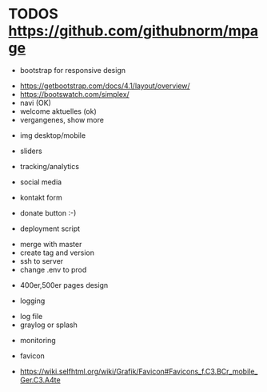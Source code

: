 # TODOS https://github.com/githubnorm/mpage

* bootstrap for responsive design
- https://getbootstrap.com/docs/4.1/layout/overview/
- https://bootswatch.com/simplex/
- navi (OK)
- welcome aktuelles (ok)
- vergangenes, show more

* img desktop/mobile

* sliders

* tracking/analytics
- social media

* kontakt form

* donate button :-)

* deployment script
- merge with master
- create tag and version
- ssh to server
- change .env to prod

* 400er,500er pages design

* logging
- log file
- graylog or splash

* monitoring

* favicon
- https://wiki.selfhtml.org/wiki/Grafik/Favicon#Favicons_f.C3.BCr_mobile_Ger.C3.A4te
